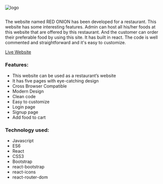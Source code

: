 ![logo](https://www.linkpicture.com/q/logo2_15.png)
##
The website named RED ONION has been developed for a restaurant. This website has some interesting features. Admin can host all his/her foods at this website that are offered by this restaurant. And the customer can order their preferable food by using this site. It has built in react. The code is well commented and straightforward and it's easy to customize.

[Live Website](https://red-onion-rb.netlify.app/)

### Features:
* This website can be used as a restaurant’s website
*	It has five pages with eye-catching design
*	Cross Browser Compatible
*	Modern Design
*	Clean code
*	Easy to customize
*	Login page
*	Signup page
*	Add food to cart

### Technology used:
* Javascript
* ES6
* React
* CSS3
* Bootstrap
* react-bootstrap
* react-icons
* react-router-dom

